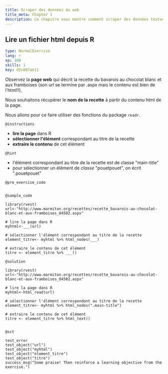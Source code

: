 ```yaml
---
title: Scraper des données du web
title_meta: Chapter 1
description: Ce chapitre vous montre comment scraper des données textuelles de sites web a l' aide des fonctions du package rvest.
---
```


## Lire un fichier html depuis R

```yaml
type: NormalExercise
lang: r
xp: 100
skills: 1
key: d2c087ae11
```

Observez la **page web** qui décrit la recette du bavarois au chocolat blanc et aux framboises (son url se termine par .aspx mais le contenu est bien de l'html!!), 

Nous souhaitons récupérer le **nom de la recette** à partir du contenu html de la page.

Nous allons pour ce faire utiliser des fonctions du package `readr`.

`@instructions`
- **lire la page** dans R
- **sélectionner l'élément** correspondant au titre de la recette
- **extraire le contenu** de cet élément
 
`@hint`
- l'élément correspondant au titre de la recette est de classe "main-title"
- pour sélectionner un élément de *classe* "pouetpouet", on écrit ".pouetpouet"

`@pre_exercise_code`

```{r}
```

`@sample_code`

```{r}
library(rvest)
url<-"http://www.marmiton.org/recettes/recette_bavarois-au-chocolat-blanc-et-aux-framboises_84502.aspx"

# lire la page dans R
myhtml<-___(url)

# sélectionner l'élément correspondant au titre de la recette
element_titre<- myhtml %>% html_nodes(___)

# extraire le contenu de cet élément
titre <- element_titre %>% ___()
```

`@solution`

```{r}
library(rvest)
url<-"http://www.marmiton.org/recettes/recette_bavarois-au-chocolat-blanc-et-aux-framboises_84502.aspx"

# lire la page dans R
myhtml<-html_read(url)

# sélectionner l'élément correspondant au titre de la recette
element_titre<- myhtml %>% html_nodes(".main-title")

# extraire le contenu de cet élément
titre <- element_titre %>% html_text()


```

`@sct`

```{r}
test_error
test_object("url")
test_object("myhtml")
test_object("element_titre")
test_object("titre")
success_msg("Some praise! Then reinforce a learning objective from the exercise.")
```